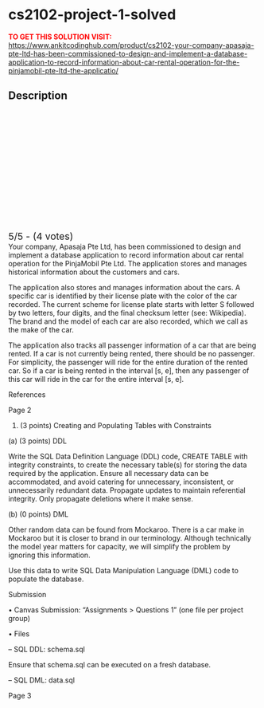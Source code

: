 # cs2102-project-1-solved



**<span style='color:red'>TO GET THIS SOLUTION VISIT:</span>** https://www.ankitcodinghub.com/product/cs2102-your-company-apasaja-pte-ltd-has-been-commissioned-to-design-and-implement-a-database-application-to-record-information-about-car-rental-operation-for-the-pinjamobil-pte-ltd-the-applicatio/

<h2>Description</h2>



<div class="kk-star-ratings kksr-auto kksr-align-center kksr-valign-top" data-payload="{&quot;align&quot;:&quot;center&quot;,&quot;id&quot;:&quot;128030&quot;,&quot;slug&quot;:&quot;default&quot;,&quot;valign&quot;:&quot;top&quot;,&quot;ignore&quot;:&quot;&quot;,&quot;reference&quot;:&quot;auto&quot;,&quot;class&quot;:&quot;&quot;,&quot;count&quot;:&quot;4&quot;,&quot;legendonly&quot;:&quot;&quot;,&quot;readonly&quot;:&quot;&quot;,&quot;score&quot;:&quot;5&quot;,&quot;starsonly&quot;:&quot;&quot;,&quot;best&quot;:&quot;5&quot;,&quot;gap&quot;:&quot;4&quot;,&quot;greet&quot;:&quot;Rate this product&quot;,&quot;legend&quot;:&quot;5\/5 - (4 votes)&quot;,&quot;size&quot;:&quot;24&quot;,&quot;title&quot;:&quot;CS2102 Project 1  Solved&quot;,&quot;width&quot;:&quot;138&quot;,&quot;_legend&quot;:&quot;{score}\/{best} - ({count} {votes})&quot;,&quot;font_factor&quot;:&quot;1.25&quot;}">
            
<div class="kksr-stars">
    
<div class="kksr-stars-inactive">
            <div class="kksr-star" data-star="1" style="padding-right: 4px">
            

<div class="kksr-icon" style="width: 24px; height: 24px;"></div>
        </div>
            <div class="kksr-star" data-star="2" style="padding-right: 4px">
            

<div class="kksr-icon" style="width: 24px; height: 24px;"></div>
        </div>
            <div class="kksr-star" data-star="3" style="padding-right: 4px">
            

<div class="kksr-icon" style="width: 24px; height: 24px;"></div>
        </div>
            <div class="kksr-star" data-star="4" style="padding-right: 4px">
            

<div class="kksr-icon" style="width: 24px; height: 24px;"></div>
        </div>
            <div class="kksr-star" data-star="5" style="padding-right: 4px">
            

<div class="kksr-icon" style="width: 24px; height: 24px;"></div>
        </div>
    </div>
    
<div class="kksr-stars-active" style="width: 138px;">
            <div class="kksr-star" style="padding-right: 4px">
            

<div class="kksr-icon" style="width: 24px; height: 24px;"></div>
        </div>
            <div class="kksr-star" style="padding-right: 4px">
            

<div class="kksr-icon" style="width: 24px; height: 24px;"></div>
        </div>
            <div class="kksr-star" style="padding-right: 4px">
            

<div class="kksr-icon" style="width: 24px; height: 24px;"></div>
        </div>
            <div class="kksr-star" style="padding-right: 4px">
            

<div class="kksr-icon" style="width: 24px; height: 24px;"></div>
        </div>
            <div class="kksr-star" style="padding-right: 4px">
            

<div class="kksr-icon" style="width: 24px; height: 24px;"></div>
        </div>
    </div>
</div>
                

<div class="kksr-legend" style="font-size: 19.2px;">
            5/5 - (4 votes)    </div>
    </div>
Your company, Apasaja Pte Ltd, has been commissioned to design and implement a database application to record information about car rental operation for the PinjaMobil Pte Ltd. The application stores and manages historical information about the customers and cars.

The application also stores and manages information about the cars. A specific car is identified by their license plate with the color of the car recorded. The current scheme for license plate starts with letter S followed by two letters, four digits, and the final checksum letter (see: Wikipedia). The brand and the model of each car are also recorded, which we call as the make of the car.

The application also tracks all passenger information of a car that are being rented. If a car is not currently being rented, there should be no passenger. For simplicity, the passenger will ride for the entire duration of the rented car. So if a car is being rented in the interval [s, e], then any passenger of this car will ride in the car for the entire interval [s, e].

References

Page 2

1. (3 points) Creating and Populating Tables with Constraints

(a) (3 points) DDL

Write the SQL Data Definition Language (DDL) code, CREATE TABLE with integrity constraints, to create the necessary table(s) for storing the data required by the application. Ensure all necessary data can be accommodated, and avoid catering for unnecessary, inconsistent, or unnecessarily redundant data. Propagate updates to maintain referential integrity. Only propagate deletions where it make sense.

(b) (0 points) DML

Other random data can be found from Mockaroo. There is a car make in Mockaroo but it is closer to brand in our terminology. Although technically the model year matters for capacity, we will simplify the problem by ignoring this information.

Use this data to write SQL Data Manipulation Language (DML) code to populate the database.

Submission

• Canvas Submission: “Assignments &gt; Questions 1” (one file per project group)

• Files

– SQL DDL: schema.sql

Ensure that schema.sql can be executed on a fresh database.

– SQL DML: data.sql

Page 3
